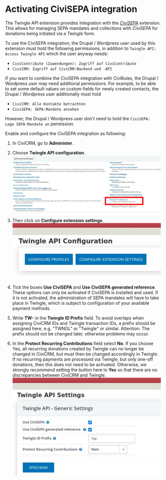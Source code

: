 # Activating CiviSEPA integration

The Twingle API extension provides integration with the [
*CiviSEPA*](https://civicrm.org/extensions/civisepa-sepa-direct-debit-extension)
extension. This allows for managing SEPA mandates and collections with
*CiviSEPA* for donations being initiated via a *Twingle* form.

To use the CiviSEPA integration, the Drupal / Wordpress user used by this extension must hold the following permissions, in addition to `Twingle API: Access Twingle API` which the user anyway needs:
* `CiviContribute (Zuwendungen): Zugriff auf CiviContribute`
* `CiviCRM: Zugriff auf CiviCRM-Backend und -API`

If you want to combine the CiviSEPA integration with CiviRules, the Drupal / Wordpress user may need additional permissions. For example, to be able to set some default values on custom fields for newly created contacts, the Drupal / Wordpress user additionally must hold
* `CiviCRM: Alle Kontakte betrachten`
* `CiviSEPA: SEPA-Mandate ansehen`

However, the Drupal / Wordpress user don't need to hold the `CiviSEPA: Lege SEPA-Mandate an` permission.

Enable and configure the CiviSEPA integration as following:

1. In CiviCRM, go to **Administer**.
2. Choose **Twingle API configuration**.
   ![](../img/Konso.jpg)

3. Then click on **Configure extension settings**.
   ![](../img/SepaKon.jpg)

4. Tick the boxes **Use CiviSEPA** and **Use CiviSEPA generated reference**.
   These options can only be activated if CiviSEPA is installed and used. If it
   is not activated, the administration of SEPA mandates will have to take place
   in Twingle, which is subject to configuration of your available payment
   methods.
5. Write **TW-** in the **Twingle ID Prefix** field.
   To avoid overlaps when assigning CiviCRM IDs and Twingle transaction IDs, a
   prefix should be assigned here, e.g. "TWNGL" or "Twingle" or similar.
   Attention: The prefix should not be changed later, otherwise problems may
   occur.
6. In the **Protect Recurring Contributions** field select **No**.
   If you choose Yes, all recurring donations created by Twingle can no longer
   be changed in CiviCRM, but must then be changed accordingly in Twingle. If no
   recurring payments are processed via Twingle, but only one-off donations,
   then this does not need to be activated. Otherwise, we strongly recommend
   setting the button here to **Yes** so that there are no discrepancies between
   CiviCRM and Twingle. 
   ![](../img/Sepa.jpg) 
